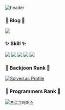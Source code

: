 ![header](https://capsule-render.vercel.app/api?type=rect&color=gradient&text=Welcome!&fontAlign=30&fontSize=30&textBg=true&desc=To%20YoonJuHan%27s%20Profile!&descAlign=60&descAlignY=50)

### 📕 Blog 📕<br>
<a href="https://study-yoon.tistory.com/" target="_blank"><img src="https://img.shields.io/badge/TISTORY-000000?style=for-the-badge&logo=Tistory&logoColor=white"></a>

### ✨ Skill ✨<br>
<img src="https://img.shields.io/badge/python-3776AB?style=for-the-badge&logo=python&logoColor=white"> <img src="https://img.shields.io/badge/django-092E20?style=for-the-badge&logo=django&logoColor=white"> <img src="https://img.shields.io/badge/oracle-F80000?style=for-the-badge&logo=oracle&logoColor=white"> <img src="https://img.shields.io/badge/html5-E34F26?style=for-the-badge&logo=html5&logoColor=white"> <img src="https://img.shields.io/badge/css-1572B6?style=for-the-badge&logo=css3&logoColor=white">

### 🏅 Backjoon Rank 🏅<br>
[![Solved.ac Profile](http://mazassumnida.wtf/api/v2/generate_badge?boj=yoon29942000)](https://solved.ac/yoon29942000/)

### 🏅 Programmers Rank 🏅<br>
![프로그래머스](https://github.com/Yoon-juhan/Yoon-juhan/assets/108213439/19b32b6c-ec2a-4fb3-9e2f-8940d6f8b905)
